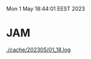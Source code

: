 Mon  1 May 18:44:01 EEST 2023
# JAM
<a href='./cache/202305/01_18.log'>./cache/202305/01_18.log</a>
